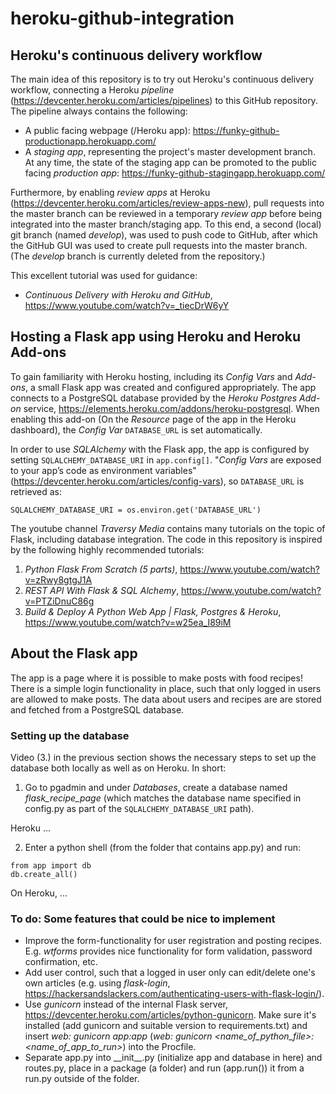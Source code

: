 # heroku-github-integration

## Heroku's continuous delivery workflow

The main idea of this repository is to try out Heroku's continuous delivery workflow, connecting a Heroku *pipeline* (https://devcenter.heroku.com/articles/pipelines) to this GitHub repository. The pipeline always contains the following:

- A public facing webpage (/Heroku app): https://funky-github-productionapp.herokuapp.com/
- A *staging app*, representing the project's master development branch. At any time, the state of the staging app can be promoted to the public facing *production app*: https://funky-github-stagingapp.herokuapp.com/

Furthermore, by enabling *review apps* at Heroku (https://devcenter.heroku.com/articles/review-apps-new), pull requests into the master branch can be reviewed in a temporary *review app* before being integrated into the master branch/staging app. To this end, a second (local) git branch (named *develop*), was used to push code to GitHub, after which the GitHub GUI was used to create pull requests into the master branch. (The *develop* branch is currently deleted from the repository.)

This excellent tutorial was used for guidance: 
- *Continuous Delivery with Heroku and GitHub*, https://www.youtube.com/watch?v=_tiecDrW6yY


## Hosting a Flask app using Heroku and Heroku Add-ons

To gain familiarity with Heroku hosting, including its *Config Vars* and *Add-ons*, a small Flask app was created and configured appropriately. The app connects to a PostgreSQL database provided by the *Heroku Postgres Add-on* service, https://elements.heroku.com/addons/heroku-postgresql. When enabling this add-on (On the *Resource* page of the app in the Heroku dashboard), the *Config Var* `DATABASE_URL` is set automatically.

In order to use *SQLAlchemy* with the Flask app, the app is configured by setting `SQLALCHEMY_DATABASE_URI` in `app.config[]`. "*Config Vars* are exposed to your app’s code as environment variables" (https://devcenter.heroku.com/articles/config-vars), so `DATABASE_URL` is retrieved as:

```SQLALCHEMY_DATABASE_URI = os.environ.get('DATABASE_URL')```


The youtube channel *Traversy Media* contains many tutorials on the topic of Flask, including database integration. The code in this repository is inspired by the following highly recommended tutorials:
1. *Python Flask From Scratch (5 parts)*, https://www.youtube.com/watch?v=zRwy8gtgJ1A
2. *REST API With Flask & SQL Alchemy*, https://www.youtube.com/watch?v=PTZiDnuC86g
3. *Build & Deploy A Python Web App | Flask, Postgres & Heroku*, https://www.youtube.com/watch?v=w25ea_I89iM


## About the Flask app

The app is a page where it is possible to make posts with food recipes! There is a simple login functionality in place, such that only logged in users are allowed to make posts. The data about users and recipes are are stored and fetched from a PostgreSQL database.


### Setting up the database

Video (3.) in the previous section shows the necessary steps to set up the database both locally as well as on Heroku. In short:

1. Go to pgadmin and under *Databases*, create a database named *flask_recipe_page* (which matches the database name specified in config.py as part of the `SQLALCHEMY_DATABASE_URI` path).

Heroku ...

2. Enter a python shell (from the folder that contains app.py) and run: 

```
from app import db
db.create_all()
```

On Heroku, ...


### To do: Some features that could be nice to implement

- Improve the form-functionality for user registration and posting recipes. E.g. *wtforms* provides nice functionality for form validation, password confirmation, etc.
- Add user control, such that a logged in user only can edit/delete one's own articles (e.g. using *flask-login*, https://hackersandslackers.com/authenticating-users-with-flask-login/).
- Use *gunicorn* instead of the internal Flask server, https://devcenter.heroku.com/articles/python-gunicorn. Make sure it's installed (add gunicorn and suitable version to requirements.txt) and insert *web: gunicorn app:app* (*web: gunicorn <name_of_python_file>:<name_of_app_to_run>*) into the Procfile. 
- Separate app.py into \_\_init__.py (initialize app and database in here) and routes.py, place in a package (a folder) and run (app.run()) it from a run.py outside of the folder.


